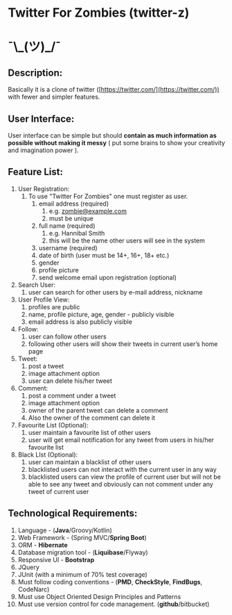 # Twitter For Zombies (twitter-z)

# ¯\\\_(ツ)_/¯

## Description:

Basically it is a clone of twitter ([https://twitter.com/](https://twitter.com/)) with fewer and simpler features.

## User Interface:

User interface can be simple but should **contain as much information as possible without making it messy** ( put some brains to show your creativity and imagination power ).

## Feature List:

1. User Registration:
    1. To use "Twitter For Zombies" one must register as user.
        1. email address (required)
            1. e.g. zombie@example.com
            1. must be unique
        1. full name (required)
            1. e.g. Hannibal Smith
            1. this will be the name other users will see in the system
        1. username (required)
        1. date of birth (user must be 14+, 16+, 18+ etc.)
        1. gender
        1. profile picture
        1. send welcome email upon registration (optional)
1. Search User:
    1. user can search for other users by e-mail address, nickname
1. User Profile View:
    1. profiles are public
    1. name, profile picture, age, gender - publicly visible
    1. email address is also publicly visible
1. Follow:
    1. user can follow other users
    1. following other users will show their tweets in current user’s home page
1. Tweet:
    1. post a tweet
    1. image attachment option
    1. user can delete his/her tweet
1. Comment:
    1. post a comment under a tweet
    1. image attachment option
    1. owner of the parent tweet can delete a comment
    1. Also the owner of the comment can delete it
1. Favourite List (Optional):
    1. user maintain a favourite list of other users
    1. user will get email notification for any tweet from users in his/her favourite list
1. Black LIst (Optional):
    1. user can maintain a blacklist of other users
    1. blacklisted users can not interact with the current user in any way
    1. blacklisted users can view the profile of current user but will not be able to see any tweet and obviously can not comment under any tweet of current user

## Technological Requirements:

1. Language - (**Java**/Groovy/Kotlin)
1. Web Framework - (Spring MVC/**Spring Boot**)
1. ORM - **Hibernate**
1. Database migration tool - (**Liquibase**/Flyway)
1. Responsive UI - **Bootstrap**
1. JQuery
1. JUnit (with a minimum of 70% test coverage)
1. Must follow coding conventions - (**PMD**, **CheckStyle**, **FindBugs**, CodeNarc)
1. Must use Object Oriented Design Principles and Patterns
1. Must use version control for code management. (**github**/bitbucket)
